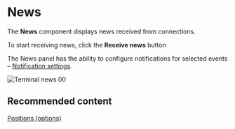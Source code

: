 # News

The **News** component displays news received from connections.

To start receiving news, click the **Receive news** button

The News panel has the ability to configure notifications for selected events – [Notification settings](Designer_notification_Setting.md).

![Terminal news 00](~/images/Terminal_news_00.png)

## Recommended content

[Positions (options)](Terminal_options_positions.md)
